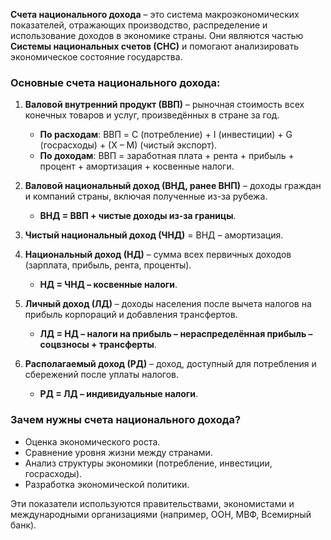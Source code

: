 **Счета национального дохода** – это система макроэкономических показателей, отражающих производство, распределение и использование доходов в экономике страны. Они являются частью **Системы национальных счетов (СНС)** и помогают анализировать экономическое состояние государства.  

### **Основные счета национального дохода:**  
1. **Валовой внутренний продукт (ВВП)** – рыночная стоимость всех конечных товаров и услуг, произведённых в стране за год.  
   - **По расходам**: ВВП = C (потребление) + I (инвестиции) + G (госрасходы) + (X – M) (чистый экспорт).  
   - **По доходам**: ВВП = заработная плата + рента + прибыль + процент + амортизация + косвенные налоги.  

2. **Валовой национальный доход (ВНД, ранее ВНП)** – доходы граждан и компаний страны, включая полученные из-за рубежа.  
   - **ВНД = ВВП + чистые доходы из-за границы**.  

3. **Чистый национальный доход (ЧНД)** = ВНД – амортизация.  

4. **Национальный доход (НД)** – сумма всех первичных доходов (зарплата, прибыль, рента, проценты).  
   - **НД = ЧНД – косвенные налоги**.  

5. **Личный доход (ЛД)** – доходы населения после вычета налогов на прибыль корпораций и добавления трансфертов.  
   - **ЛД = НД – налоги на прибыль – нераспределённая прибыль – соцвзносы + трансферты**.  

6. **Располагаемый доход (РД)** – доход, доступный для потребления и сбережений после уплаты налогов.  
   - **РД = ЛД – индивидуальные налоги**.  

### **Зачем нужны счета национального дохода?**  
- Оценка экономического роста.  
- Сравнение уровня жизни между странами.  
- Анализ структуры экономики (потребление, инвестиции, госрасходы).  
- Разработка экономической политики.  

Эти показатели используются правительствами, экономистами и международными организациями (например, ООН, МВФ, Всемирный банк).